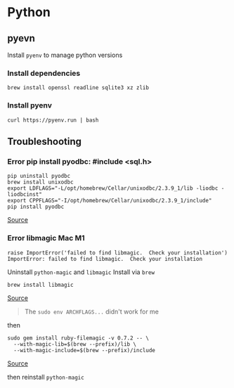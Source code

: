# Python

## pyevn

Install `pyenv` to manage python versions

### Install dependencies

```
brew install openssl readline sqlite3 xz zlib
```

### Install pyenv

```
curl https://pyenv.run | bash
```

## Troubleshooting

### Error pip install pyodbc: #include <sql.h>

```
pip uninstall pyodbc
brew install unixodbc
export LDFLAGS="-L/opt/homebrew/Cellar/unixodbc/2.3.9_1/lib -liodbc -liodbcinst"
export CPPFLAGS="-I/opt/homebrew/Cellar/unixodbc/2.3.9_1/include"
pip install pyodbc
```
[Source](https://whodeenie.medium.com/installing-pyodbc-and-unixodbc-for-apple-silicon-8e238ed7f216)

### Error libmagic Mac M1

```
raise ImportError('failed to find libmagic.  Check your installation')
ImportError: failed to find libmagic.  Check your installation
```

Uninstall `python-magic` and `libmagic`
Install via `brew`

```
brew install libmagic
```
[Source](https://blog.balasundar.com/install-older-versions-of-python-using-miniconda-on-mac-m1)
> The `sudo env ARCHFLAGS...` didn't work for me

then 

```
sudo gem install ruby-filemagic -v 0.7.2 -- \
  --with-magic-lib=$(brew --prefix)/lib \
  --with-magic-include=$(brew --prefix)/include
```
[Source](https://stackoverflow.com/a/71077610)

then reinstall `python-magic`
